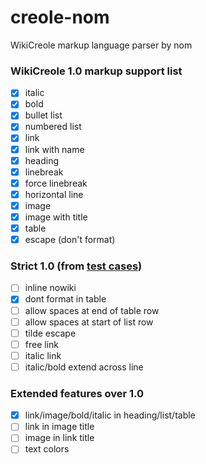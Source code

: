 # creole-nom
WikiCreole markup language parser by nom

### WikiCreole 1.0 markup support list
 - [x] italic
 - [x] bold
 - [x] bullet list
 - [x] numbered list
 - [x] link
 - [x] link with name
 - [x] heading
 - [x] linebreak
 - [x] force linebreak
 - [x] horizontal line
 - [x] image
 - [x] image with title
 - [x] table
 - [x] escape (don't format)

### Strict 1.0 (from [test cases](http://www.wikicreole.org/wiki/Creole1.0TestCases))
 - [ ] inline nowiki
 - [x] dont format in table
 - [ ] allow spaces at end of table row
 - [ ] allow spaces at start of list row
 - [ ] tilde escape
 - [ ] free link
 - [ ] italic link
 - [ ] italic/bold extend across line

### Extended features over 1.0
 - [x] link/image/bold/italic in heading/list/table
 - [ ] link in image title
 - [ ] image in link title
 - [ ] text colors